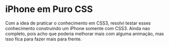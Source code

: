iPhone em Puro CSS
========

Com a idea de praticar o conhecimento em CSS3, resolvi testar esses conhecimento construindo um iPhone somente com CSS3.
Ainda nao completo, pois acho que poderia melhorar mais com alguma animação, mas isso fica para fazer mais para frente.
